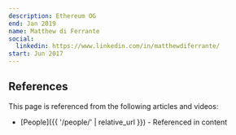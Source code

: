 ```yaml
---
description: Ethereum OG
end: Jan 2019
name: Matthew di Ferrante
social:
  linkedin: https://www.linkedin.com/in/matthewdiferrante/
start: Jun 2017
---
```


## References

This page is referenced from the following articles and videos:

- [People]({{ '/people/' | relative_url }}) - Referenced in content